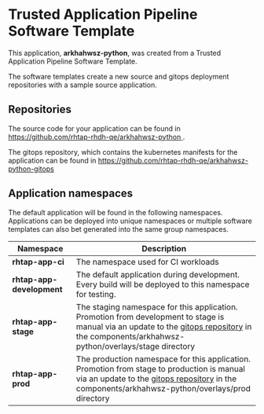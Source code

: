 # Trusted Application Pipeline Software Template

This application, **arkhahwsz-python**, was created from a Trusted Application Pipeline Software Template.

The software templates create a new source and gitops deployment repositories with a sample source application. 

## Repositories

The source code for your application can be found in [https://github.com/rhtap-rhdh-qe/arkhahwsz-python ](https://github.com/rhtap-rhdh-qe/arkhahwsz-python ).
 
The gitops repository, which contains the kubernetes manifests for the application can be found in 
[https://github.com/rhtap-rhdh-qe/arkhahwsz-python-gitops ](https://github.com/rhtap-rhdh-qe/arkhahwsz-python-gitops ) 

## Application namespaces 

The default application will be found in the following namespaces. Applications can be deployed into unique namespaces or multiple software templates can also bet generated into the same group namespaces.  

|  Namespace   |  Description   |  
| -------- | -------- |
| **rhtap-app-ci** | The namespace used for CI workloads |
| **rhtap-app-development** | The default application during development. Every build will be deployed to this namespace for testing. |
| **rhtap-app-stage** | The staging namespace for this application. Promotion from development to stage is manual via an update to the [gitops repository](https://github.com/rhtap-rhdh-qe/arkhahwsz-python-gitops ) in the components/arkhahwsz-python/overlays/stage directory |
| **rhtap-app-prod** | The production namespace for this application. Promotion from stage to production is manual via an update to the [gitops repository](https://github.com/rhtap-rhdh-qe/arkhahwsz-python-gitops ) in the components/arkhahwsz-python/overlays/prod directory |